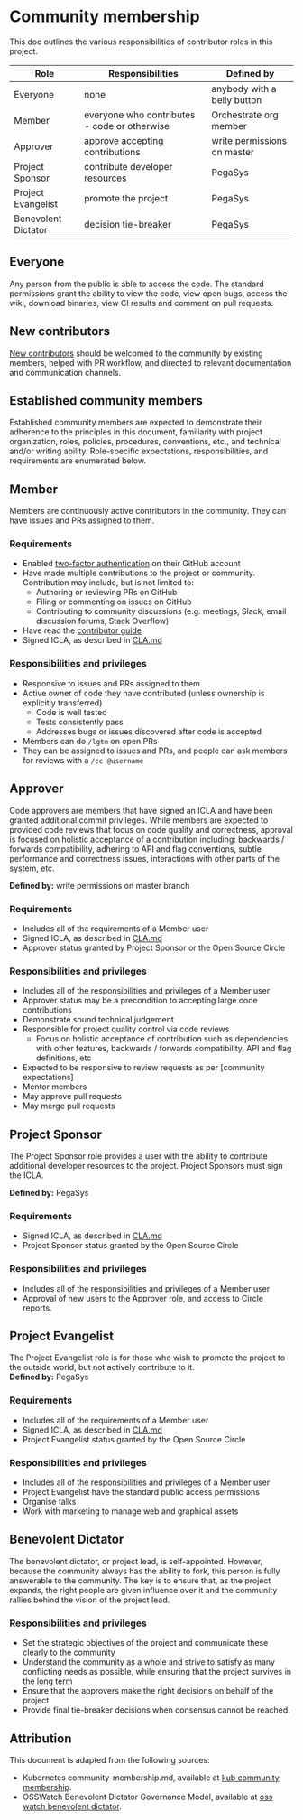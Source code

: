 # Community membership

This doc outlines the various responsibilities of contributor roles in
this project.

| Role                | Responsibilities                             | Defined by                  |
| ------------------- | -------------------------------------------- | --------------------------- |
| Everyone            | none                                         | anybody with a belly button |
| Member              | everyone who contributes - code or otherwise | Orchestrate org member      |
| Approver            | approve accepting contributions              | write permissions on master |
| Project Sponsor     | contribute developer resources               | PegaSys                     |
| Project Evangelist  | promote the project                          | PegaSys                     |
| Benevolent Dictator | decision tie-breaker                         | PegaSys                     |

## Everyone

Any person from the public is able to access the code. The standard permissions grant the ability to view the code, view open bugs, access the wiki, download binaries, view CI results and comment on pull requests.

## New contributors

[New contributors] should be welcomed to the community by existing members,
helped with PR workflow, and directed to relevant documentation and
communication channels.

## Established community members

Established community members are expected to demonstrate their adherence to the
principles in this document, familiarity with project organization, roles,
policies, procedures, conventions, etc., and technical and/or writing ability.
Role-specific expectations, responsibilities, and requirements are enumerated
below.

## Member

Members are continuously active contributors in the community. They can have
issues and PRs assigned to them.

### Requirements

- Enabled [two-factor authentication] on their GitHub account
- Have made multiple contributions to the project or community. Contribution may include, but is not limited to:
  - Authoring or reviewing PRs on GitHub
  - Filing or commenting on issues on GitHub
  - Contributing to community discussions (e.g. meetings, Slack, email discussion forums, Stack Overflow)
- Have read the [contributor guide]
- Signed ICLA, as described in [CLA.md]

### Responsibilities and privileges

- Responsive to issues and PRs assigned to them
- Active owner of code they have contributed (unless ownership is explicitly transferred)
  - Code is well tested
  - Tests consistently pass
  - Addresses bugs or issues discovered after code is accepted
- Members can do `/lgtm` on open PRs
- They can be assigned to issues and PRs, and people can ask members for reviews with a `/cc @username`

## Approver

Code approvers are members that have signed an ICLA and have been granted additional commit privileges. While members are expected to provided code reviews that focus on code quality and correctness, approval is focused on holistic acceptance of a contribution including: backwards / forwards compatibility, adhering to API and flag conventions, subtle performance and correctness issues, interactions with other parts of the system, etc.

**Defined by:** write permissions on master branch

### Requirements

- Includes all of the requirements of a Member user
- Signed ICLA, as described in [CLA.md]
- Approver status granted by Project Sponsor or the Open Source Circle

### Responsibilities and privileges

- Includes all of the responsibilities and privileges of a Member user
- Approver status may be a precondition to accepting large code contributions
- Demonstrate sound technical judgement
- Responsible for project quality control via code reviews
  - Focus on holistic acceptance of contribution such as dependencies with other features, backwards / forwards
    compatibility, API and flag definitions, etc
- Expected to be responsive to review requests as per [community expectations]
- Mentor members
- May approve pull requests
- May merge pull requests

## Project Sponsor

The Project Sponsor role provides a user with the ability to contribute additional developer resources to the project. Project Sponsors must sign the ICLA.

**Defined by:** PegaSys

### Requirements

- Signed ICLA, as described in [CLA.md]
- Project Sponsor status granted by the Open Source Circle

### Responsibilities and privileges

- Includes all of the responsibilities and privileges of a Member user
- Approval of new users to the Approver role, and access to Circle reports.

## Project Evangelist

The Project Evangelist role is for those who wish to promote the project to the outside world, but not actively contribute to it.  
**Defined by:** PegaSys

### Requirements

- Includes all of the requirements of a Member user
- Signed ICLA, as described in [CLA.md]
- Project Evangelist status granted by the Open Source Circle

### Responsibilities and privileges

- Includes all of the responsibilities and privileges of a Member user
- Project Evangelist have the standard public access permissions
- Organise talks
- Work with marketing to manage web and graphical assets

## Benevolent Dictator

The benevolent dictator, or project lead, is self-appointed. However, because the community always has the ability to fork, this person is fully answerable to the community. The key is to ensure that, as the project expands, the right people are given influence over it and the community rallies behind the vision of the project lead.

### Responsibilities and privileges

- Set the strategic objectives of the project and communicate these clearly to the community
- Understand the community as a whole and strive to satisfy as many conflicting needs as possible, while ensuring that the project survives in the long term
- Ensure that the approvers make the right decisions on behalf of the project
- Provide final tie-breaker decisions when consensus cannot be reached.

## Attribution

This document is adapted from the following sources:

- Kubernetes community-membership.md, available at [kub community membership].
- OSSWatch Benevolent Dictator Governance Model, available at [oss watch benevolent dictator].

[cla.md]: /CLA.md
[oss watch benevolent dictator]: http://oss-watch.ac.uk/resources/benevolentdictatorgovernancemodel
[kub community membership]: https://raw.githubusercontent.com/kubernetes/community/master/community-membership.md
[contributor guide]: /CONTRIBUTING.md
[new contributors]: /CONTRIBUTING.md
[two-factor authentication]: https://help.github.com/articles/about-two-factor-authentication
